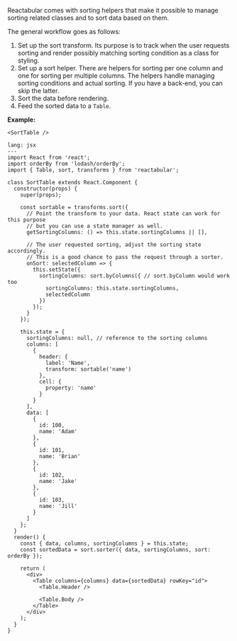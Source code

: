 Reactabular comes with sorting helpers that make it possible to manage sorting related classes and to sort data based on them.

The general workflow goes as follows:

1. Set up the sort transform. Its purpose is to track when the user requests sorting and render possibly matching sorting condition as a class for styling.
2. Set up a sort helper. There are helpers for sorting per one column and one for sorting per multiple columns. The helpers handle managing sorting conditions and actual sorting. If you have a back-end, you can skip the latter.
3. Sort the data before rendering.
4. Feed the sorted data to a `Table`.

**Example:**

```react
<SortTable />
```

```code
lang: jsx
---
import React from 'react';
import orderBy from 'lodash/orderBy';
import { Table, sort, transforms } from 'reactabular';

class SortTable extends React.Component {
  constructor(props) {
    super(props);

    const sortable = transforms.sort({
      // Point the transform to your data. React state can work for this purpose
      // but you can use a state manager as well.
      getSortingColumns: () => this.state.sortingColumns || [],

      // The user requested sorting, adjust the sorting state accordingly.
      // This is a good chance to pass the request through a sorter.
      onSort: selectedColumn => {
        this.setState({
          sortingColumns: sort.byColumns({ // sort.byColumn would work too
            sortingColumns: this.state.sortingColumns,
            selectedColumn
          })
        });
      }
    });

    this.state = {
      sortingColumns: null, // reference to the sorting columns
      columns: [
        {
          header: {
            label: 'Name',
            transform: sortable('name')
          },
          cell: {
            property: 'name'
          }
        }
      ],
      data: [
        {
          id: 100,
          name: 'Adam'
        },
        {
          id: 101,
          name: 'Brian'
        },
        {
          id: 102,
          name: 'Jake'
        },
        {
          id: 103,
          name: 'Jill'
        }
      ]
    };
  }
  render() {
    const { data, columns, sortingColumns } = this.state;
    const sortedData = sort.sorter({ data, sortingColumns, sort: orderBy });

    return (
      <div>
        <Table columns={columns} data={sortedData} rowKey="id">
          <Table.Header />

          <Table.Body />
        </Table>
      </div>
    );
  }
}
```
